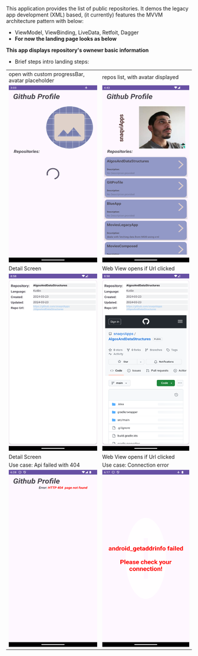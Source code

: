 This application provides the list of public repositories. It demos the legacy app development (XML) based, (it currently) features the MVVM architecture pattern with below:
- ViewModel, ViewBinding, LiveData, Retfoit, Dagger
- **For now the landing page looks as below**

**This app displays repository's ownewr basic information**



- Brief steps intro landing steps:

<table>
  <tr>
     <td>open with custom progressBar, avatar placeholder</td>
     <td>repos list, with avatar displayed</td>
  </tr>
  <tr>
    <td><img src="screenshots/image_progressBar_Main.png" width=350 height=480></td>
    <td><img src="screenshots/image_main_screen.png" width=350 height=480></td>
  </tr>
  <tr>
    <td>Detail Screen</td>
     <td> Web View opens if Url clicked </td>
  </tr>
     <td><img src="screenshots/image_details_hyperLink.png" width=350 height=480></td>
    <td><img src="screenshots/image_details_and_webView.png" width=350 height=480></td>
  <tr>
    <td>Detail Screen</td>
     <td> Web View opens if Url clicked </td>
  </tr>
  <tr>
    <td> Use case: Api failed with 404 </td>
    <td> Use case: Connection error </td>
</tr>
<tr>
    <td><img src="screenshots/api_error_404.png" width=350 height=480></td>
    <td><img src="screenshots/connectivity_error.png" width=350 height=480></td>
</tr> 


 </table>

